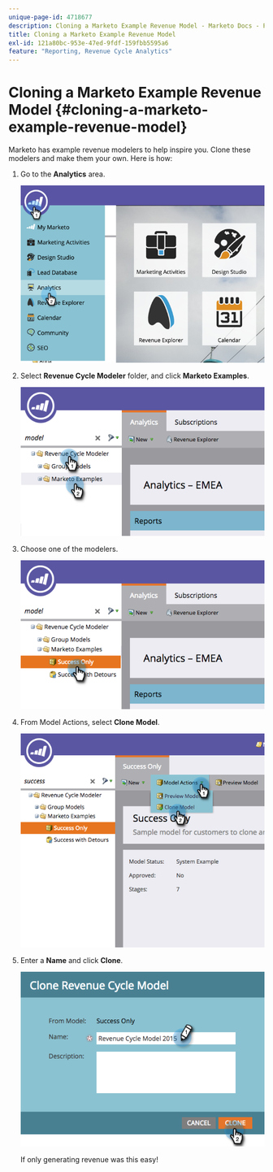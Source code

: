 ```yaml
---
unique-page-id: 4718677
description: Cloning a Marketo Example Revenue Model - Marketo Docs - Product Documentation
title: Cloning a Marketo Example Revenue Model
exl-id: 121a80bc-953e-47ed-9fdf-159fbb5595a6
feature: "Reporting, Revenue Cycle Analytics"
---
```

# Cloning a Marketo Example Revenue Model {#cloning-a-marketo-example-revenue-model}

Marketo has example revenue modelers to help inspire you. Clone these modelers and make them your own. Here is how:

1. Go to the **Analytics** area.

   ![](assets/image2015-4-27-17-3a37-3a30.png)

1. Select **Revenue Cycle Modeler** folder, and click **Marketo Examples**.

   ![](assets/image2015-4-27-17-3a11-3a39.png)

1. Choose one of the modelers.

   ![](assets/image2015-4-27-17-3a33-3a11.png)

1. From Model Actions, select **Clone Model**.

   ![](assets/image2015-4-27-17-3a18-3a29.png)

1. Enter a **Name** and click **Clone**.

   ![](assets/image2015-4-27-17-3a20-3a22.png)

   If only generating revenue was this easy!

